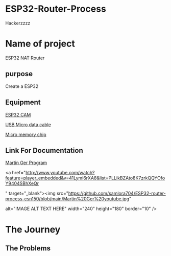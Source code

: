 # ESP32-Router-Process
Hackerzzzz

# Name of project
ESP32 NAT Router


## purpose
Create a ESP32
 

## Equipment
[ESP32 CAM](https://www.amazon.com/ESP32-CAM-MB-ESP32-CAM-Bluetooth-Compatible-Raspberry/dp/B09TNVYSVJ/ref=sr_1_9?hvadid=616928932933&hvdev=c&hvlocint=9004835&hvlocphy=9070005&hvnetw=g&hvqmt=e&hvrand=1294521474417708252&hvtargid=kwd-675299892628&hydadcr=13623_13465735&keywords=esp32+cam&sr=8-9)


[USB Micro data cable](https://www.amazon.com/AmazonBasics-Male-Micro-Cable-Black/dp/B0711PVX6Z/ref=sr_1_1_ffob_sspa?keywords=micro+usb+to+usb+data+cable&sr=8-1-spons&psc=1&spLa=ZW5jcnlwdGVkUXVhbGlmaWVyPUEyTDZZVkxLR09NVDVaJmVuY3J5cHRlZElkPUEwMDY3NDk1MU1QUDhRQTBSTzNUNiZlbmNyeXB0ZWRBZElkPUEwMTg1MTU1MjBZR042R1ZLNTUzUCZ3aWRnZXROYW1lPXNwX2F0ZiZhY3Rpb249Y2xpY2tSZWRpcmVjdCZkb05vdExvZ0NsaWNrPXRydWU=)

[Micro memory chip](https://www.amazon.com/SanDisk-128GB-microSDXC-Memory-Adapter/dp/B0B7NTY2S6/ref=sr_1_3?keywords=micro+sd+card&sprefix=)


## Link For Documentation 

[Martin Ger Program](https://github.com/martin-ger/esp32_nat_router)

<a href="http://www.youtube.com/watch?feature=player_embedded&v=41Lymi6rXA8&list=PLLikBZAto8K7zrkQQYOfoY9404SBhXeQr

" target="_blank"><img src="https://github.com/samlora704/ESP32-router-process-csn150/blob/main/Martin%20Ger%20youtube.jpg"

alt="IMAGE ALT TEXT HERE" width="240" height="180" border="10" /></a>


# The Journey

## The Problems

